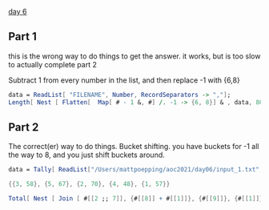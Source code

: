 [day 6](https://adventofcode.com/2021/day/7)

## Part 1
this is the wrong way to do things to get the answer.  it works, but is too slow to actually complete part 2

Subtract 1 from every number in the list, and then replace -1 with {6,8} 

```mathematica
data = ReadList[ "FILENAME", Number, RecordSeparators -> ","];
Length[ Nest [ Flatten[  Map[ # - 1 &, #] /. -1 -> {6, 8}] & , data, 80]]
```

## Part 2

The correct(er) way to do things. Bucket shifting. you have buckets for -1 all the way to 8, and you 
just shift buckets around.

```mathematica
data = Tally[ ReadList["/Users/mattpoepping/aoc2021/day06/input_1.txt", Number, RecordSeparators -> ","]]

{{3, 58}, {5, 67}, {2, 70}, {4, 48}, {1, 57}}

Total[ Nest [ Join [ #[[2 ;; 7]], {#[[8]] + #[[1]]}, {#[[9]]}, {#[[1]]} ] & , {0, 0, 57, 70, 58, 48, 67, 0, 0, 0},  257]]
```
